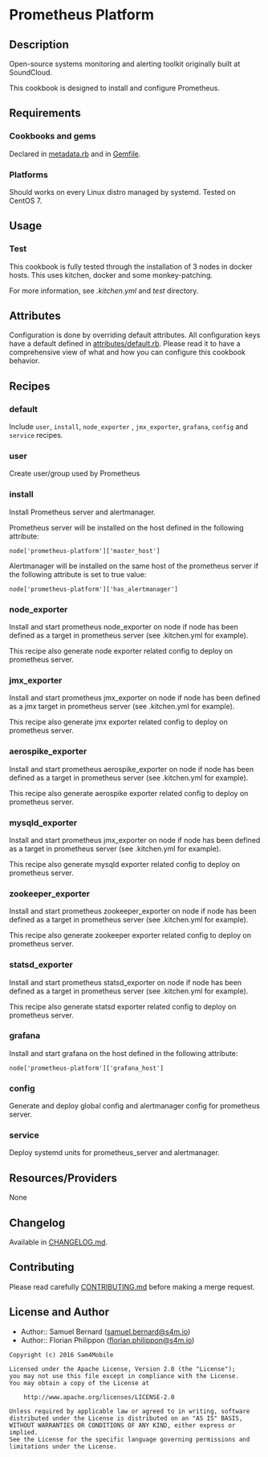 Prometheus Platform
=============

Description
-----------

Open-source systems monitoring and alerting toolkit originally
built at SoundCloud.

This cookbook is designed to install and configure Prometheus.

Requirements
------------

### Cookbooks and gems

Declared in [metadata.rb](metadata.rb) and in [Gemfile](Gemfile).

### Platforms

Should works on every Linux distro managed by systemd.
Tested on CentOS 7.

Usage
-----

### Test

This cookbook is fully tested through the installation of 3 nodes
in docker hosts. This uses kitchen, docker and some monkey-patching.

For more information, see *.kitchen.yml* and *test* directory.

Attributes
----------

Configuration is done by overriding default attributes. All configuration keys
have a default defined in [attributes/default.rb](attributes/default.rb).
Please read it to have a comprehensive view of what and how you can configure
this cookbook behavior.

Recipes
-------

### default

Include `user`, `install`, `node_exporter` , `jmx_exporter`, `grafana`,
`config` and `service` recipes.

### user

Create user/group used by Prometheus

### install

Install Prometheus server and alertmanager.

Prometheus server will be installed on the host defined in the following
attribute:

`node['prometheus-platform']['master_host']`

Alertmanager will be installed on the same host of the prometheus server if
the following attribute is set to true value:

`node['prometheus-platform']['has_alertmanager']`

### node_exporter

Install and start prometheus node_exporter on node if node has been
defined as a target in prometheus server (see .kitchen.yml for example).

This recipe also generate node exporter related config to deploy on
prometheus server.

### jmx_exporter

Install and start prometheus jmx_exporter on node if node has been defined
as a jmx target in prometheus server (see .kitchen.yml for example).

This recipe also generate jmx exporter related config to deploy on
prometheus server.

### aerospike_exporter

Install and start prometheus aerospike_exporter on node if node has been
defined as a target in prometheus server (see .kitchen.yml for example).

This recipe also generate aerospike exporter related config to deploy on
prometheus server.

### mysqld_exporter

Install and start prometheus jmx_exporter on node if node has been defined
as a target in prometheus server (see .kitchen.yml for example).

This recipe also generate mysqld exporter related config to deploy on
prometheus server.

### zookeeper_exporter

Install and start prometheus zookeeper_exporter on node if node has been
defined as a target in prometheus server (see .kitchen.yml for example).

This recipe also generate zookeeper exporter related config to deploy on
prometheus server.

### statsd_exporter

Install and start prometheus statsd_exporter on node if node has been defined
as a target in prometheus server (see .kitchen.yml for example).

This recipe also generate statsd exporter related config to deploy on
prometheus server.

### grafana

Install and start grafana on the host defined in the following attribute:

`node['prometheus-platform']['grafana_host']`

### config

Generate and deploy global config and alertmanager config for prometheus
server.

### service

Deploy systemd units for prometheus_server and alertmanager.

Resources/Providers
-------------------

None

Changelog
---------

Available in [CHANGELOG.md](CHANGELOG.md).

Contributing
------------

Please read carefully [CONTRIBUTING.md](CONTRIBUTING.md) before making a merge
request.

License and Author
------------------

- Author:: Samuel Bernard (<samuel.bernard@s4m.io>)
- Author:: Florian Philippon (<florian.philippon@s4m.io>)

```text
Copyright (c) 2016 Sam4Mobile

Licensed under the Apache License, Version 2.0 (the "License");
you may not use this file except in compliance with the License.
You may obtain a copy of the License at

    http://www.apache.org/licenses/LICENSE-2.0

Unless required by applicable law or agreed to in writing, software
distributed under the License is distributed on an "AS IS" BASIS,
WITHOUT WARRANTIES OR CONDITIONS OF ANY KIND, either express or implied.
See the License for the specific language governing permissions and
limitations under the License.
